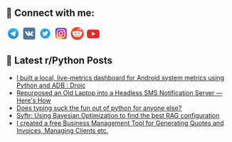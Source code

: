 ## 🔎 Connect with me:
[<img src="https://github.com/bullbesh/bullbesh/blob/main/images/Telegram.png" width="32" height="32" />](https://t.me/bullbesh)
[<img src="https://github.com/bullbesh/bullbesh/blob/main/images/VK.png" width="32" height="32" />](https://vk.com/bullbesh)
[<img src="https://github.com/bullbesh/bullbesh/blob/main/images/Twitter.png" width="32" height="32" />](https://twitter.com/bullbesh1)
[<img src="https://github.com/bullbesh/bullbesh/blob/main/images/Instagram.png" width="32" height="32" />](https://www.instagram.com/bullbesh)
[<img src="https://github.com/bullbesh/bullbesh/blob/main/images/Reddit.png" width="32" height="32" />](https://www.reddit.com/user/bullbesh)
[<img src="https://github.com/bullbesh/bullbesh/blob/main/images/YouTube.png" width="32" height="32" />](https://www.youtube.com/channel/UCtfjRs6uzgq5mfm8S06WTcg)

## 📕 Latest r/Python Posts
<!-- BLOG-POST-LIST:START -->
- [I built a local, live-metrics dashboard for Android system metrics using Python and ADB : Droic](https://www.reddit.com/r/Python/comments/1kxv6cr/i_built_a_local_livemetrics_dashboard_for_android/)
- [Repurposed an Old Laptop into a Headless SMS Notification Server — Here&#39;s How](https://www.reddit.com/r/Python/comments/1kxs9b0/repurposed_an_old_laptop_into_a_headless_sms/)
- [Does typing suck the fun out of python for anyone else?](https://www.reddit.com/r/Python/comments/1kxn7f7/does_typing_suck_the_fun_out_of_python_for_anyone/)
- [Syftr: Using Bayesian Optimization to find the best RAG configuration](https://www.reddit.com/r/Python/comments/1kxm0h1/syftr_using_bayesian_optimization_to_find_the/)
- [I created a free Business Management Tool for Generating Quotes and Invoices, Managing Clients etc.](https://www.reddit.com/r/Python/comments/1kxghp8/i_created_a_free_business_management_tool_for/)
<!-- BLOG-POST-LIST:END -->
